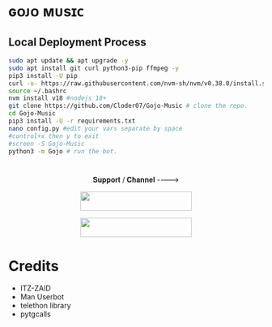 # ɢᴏᴊᴏ ᴍᴜsɪᴄ


## Local Deployment Process
```sh
sudo apt update && apt upgrade -y
sudo apt install git curl python3-pip ffmpeg -y
pip3 install -U pip
curl -o- https://raw.githubusercontent.com/nvm-sh/nvm/v0.38.0/install.sh | bash 
source ~/.bashrc
nvm install v18 #nodejs 18+
git clone https://github.com/Cloder07/Gojo-Music # clone the repo.
cd Gojo-Music
pip3 install -U -r requirements.txt
nano config.py #edit your vars separate by space
#control+x then y to exit
#screen -S Gojo-Music
python3 -m Gojo # run the bot.
```
#

<p align="center">𝐒𝐮𝐩𝐩𝐨𝐫𝐭 / 𝐂𝐡𝐚𝐧𝐧𝐞𝐥 ----> </p>

<p align="center"><a href="https://t.me/GojoSupportX"><img src="https://img.shields.io/badge/ᴛᴇʟᴇɢʀᴀᴍ-𝐒𝐮𝐩𝐩𝐨𝐫𝐭-black?&style=for-the-badge&logo=telegram" width="220" height="38.45"></a></p>
<p align="center"><a href="https://t.me/GojoSatoruXCh"><img src="https://img.shields.io/badge/ᴛᴇʟᴇɢʀᴀᴍ-𝐔𝐩𝐝𝐚𝐭𝐞𝐬-black?&style=for-the-badge&logo=telegram" width="220" height="38.45"></a></p>

# Credits
- ITZ-ZAID
- Man Userbot
- telethon library
- pytgcalls
